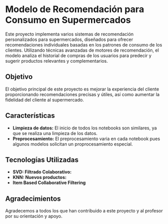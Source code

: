 # Modelo de Recomendación para Consumo en Supermercados

Este proyecto implementa varios sistemas de recomendación personalizados para supermercados, diseñados para ofrecer recomendaciones individuales basadas en los patrones de consumo de los clientes. Utilizando técnicas avanzadas de motores de recomendación, el modelo analiza el historial de compras de los usuarios para predecir y sugerir productos relevantes y complementarios.

## Objetivo

El objetivo principal de este proyecto es mejorar la experiencia del cliente proporcionando recomendaciones precisas y útiles, así como aumentar la fidelidad del cliente al supermercado.

## Características

- **Limpieza de datos:** El inicio de todos los notebooks son similares, ya que se realiza una limpieza de los datos.
- **Preprocesamiento:** El preprocesamiento  varia en cada notebook pues algunos modelos solicitan un proprocesamiento especial.

## Tecnologías Utilizadas

- **SVD: Filtrado Colaborativo:**
- **KNN: Nuevos productos:**
- **Item Based Collaborative Filtering**

## Agradecimientos

Agradecemos a todos los que han contribuido a este proyecto y al profesor por su orientación y apoyo.
